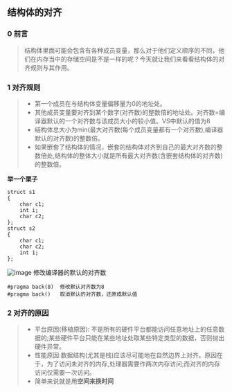 ## 结构体的对齐
### 0 前言
>结构体里面可能会包含有各种成员变量，那么对于他们定义顺序的不同，他们在内存当中的存储空间是不是一样的呢？今天就让我们来看看结构体的对齐规则与其作用。
### 1 对齐规则
>- 第一个成员在与结构体变量偏移量为0的地址处。
>- 其他成员变量要对齐到某个数字(对齐数)的整数倍的地址处。对齐数=编译器默认的一个对齐数与该成员大小的较小值。VS中默认的值为8
>- 结构体总大小为min(最大对齐数(每个成员变量都有一个对齐数),编译器默认的对齐数)的整数倍。
>- 如果嵌套了结构体的情况，嵌套的结构体对齐到自己的最大对齐数的整数倍处,结构体的整体大小就是所有最大对齐数(含嵌套结构体的对齐数)的整数倍。        
    
**举一个栗子**
```
struct s1
{
    char c1;
    int i;
    char c2;
};
struct s2
{
    char c1;
    char c2;
    int 1;
};
``` 
![image](https://github.com/Lp700750/Blogs/assets/104414865/80c0f2f3-fffe-4e2c-a5eb-03a310445e87)
修改编译器的默认的对齐数
```
#pragma back(8)  修改默认对齐数为8
#pragma back()   取消默认的对齐数，还原成默认值
``` 
### 2 对齐的原因
>- 平台原因(移植原因): 不是所有的硬件平台都能访问任意地址上的任意数据的;某些硬件平台只能在某些地址处取某些特定类型的数据，否则抛出硬件异常。
>- 性能原因:数据结构(尤其是栈)应该尽可能地在自然边界上对齐。原因在于，为了访问未对齐的内存,处理器需要作两次内存访问;而对齐的内存访问仅需要一次访问。  
>- 简单来说就是用**空间来换时间**
